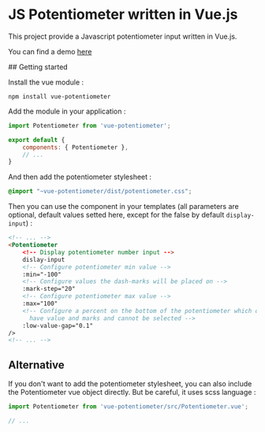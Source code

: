 # JS Potentiometer written in Vue.js

This project provide a Javascript potentiometer input written in Vue.js.

You can find a demo [here](https://neimheadh.github.io/vue-potentiometer/)

## Getting started

Install the vue module :

```console
npm install vue-potentiometer
```

Add the module in your application :

```js
import Potentiometer from 'vue-potentiometer';

export default {
    components: { Potentiometer },
    // ...
}
```

And then add the potentiometer stylesheet :

```css
@import "~vue-potentiometer/dist/potentiometer.css";
```

Then you can use the component in your templates (all parameters are optional,
default values setted here, except for the false by default `display-input`) :

```html
<!-- ... -->
<Potentiometer
    <!-- Display potentiometer number input -->
    dislay-input
    <!-- Configure potentiometer min value -->
    :min="-100"
    <!-- Configure values the dash-marks will be placed on -->
    :mark-step="20"
    <!-- Configure potentiometer max value -->
    :max="100"
    <!-- Configure a percent on the bottom of the potentiometer which doesn't
      have value and marks and cannot be selected -->
    :low-value-gap="0.1"
/>
<!-- ... -->
```

## Alternative

If you don't want to add the potentiometer stylesheet, you can also include
the Potentiometer vue object directly. But be careful, it uses scss language :

```js
import Potentiometer from 'vue-potentiometer/src/Potentiometer.vue';

// ...
```


